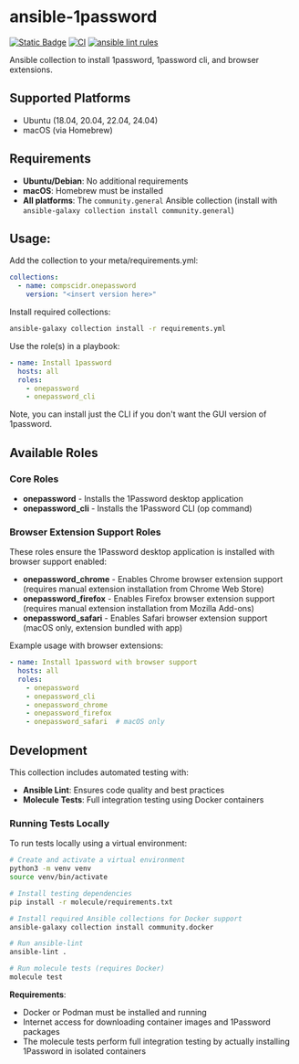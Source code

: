 # ansible-1password
[![Static Badge](https://img.shields.io/badge/Ansible_galaxy-Download-blue)](https://galaxy.ansible.com/ui/repo/published/compscidr/onepassword/)
[![CI](https://github.com/compscidr/ansible-1password/actions/workflows/check.yml/badge.svg)](https://github.com/compscidr/ansible-1password/actions/workflows/check.yml)
[![ansible lint rules](https://img.shields.io/badge/Ansible--lint-rules%20table-blue.svg)](https://ansible.readthedocs.io/projects/lint/rules/)

Ansible collection to install 1password, 1password cli, and browser extensions.

## Supported Platforms
- Ubuntu (18.04, 20.04, 22.04, 24.04)
- macOS (via Homebrew)

## Requirements
- **Ubuntu/Debian**: No additional requirements
- **macOS**: Homebrew must be installed
- **All platforms**: The `community.general` Ansible collection (install with `ansible-galaxy collection install community.general`)

## Usage:
Add the collection to your meta/requirements.yml:
```yaml
collections:
  - name: compscidr.onepassword
    version: "<insert version here>"
```

Install required collections:
```bash
ansible-galaxy collection install -r requirements.yml
```

Use the role(s) in a playbook:
```yaml
- name: Install 1password
  hosts: all
  roles:
    - onepassword
    - onepassword_cli
```

Note, you can install just the CLI if you don't want the GUI version of 1password.

## Available Roles

### Core Roles
- **onepassword** - Installs the 1Password desktop application
- **onepassword_cli** - Installs the 1Password CLI (op command)

### Browser Extension Support Roles
These roles ensure the 1Password desktop application is installed with browser support enabled:

- **onepassword_chrome** - Enables Chrome browser extension support (requires manual extension installation from Chrome Web Store)
- **onepassword_firefox** - Enables Firefox browser extension support (requires manual extension installation from Mozilla Add-ons)
- **onepassword_safari** - Enables Safari browser extension support (macOS only, extension bundled with app)

Example usage with browser extensions:
```yaml
- name: Install 1password with browser support
  hosts: all
  roles:
    - onepassword
    - onepassword_cli
    - onepassword_chrome
    - onepassword_firefox
    - onepassword_safari  # macOS only
```

## Development

This collection includes automated testing with:
- **Ansible Lint**: Ensures code quality and best practices  
- **Molecule Tests**: Full integration testing using Docker containers

### Running Tests Locally

To run tests locally using a virtual environment:

```bash
# Create and activate a virtual environment
python3 -m venv venv
source venv/bin/activate

# Install testing dependencies
pip install -r molecule/requirements.txt

# Install required Ansible collections for Docker support
ansible-galaxy collection install community.docker

# Run ansible-lint
ansible-lint .

# Run molecule tests (requires Docker)
molecule test
```

**Requirements**: 
- Docker or Podman must be installed and running
- Internet access for downloading container images and 1Password packages
- The molecule tests perform full integration testing by actually installing 1Password in isolated containers